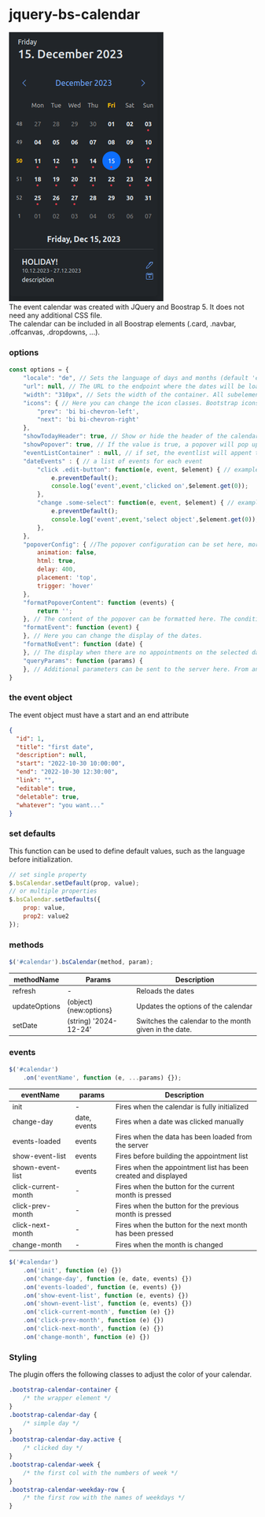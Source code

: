 # jquery-bs-calendar
![promo image](demo/img/promo.png)  
The event calendar was created with JQuery and Boostrap 5. It does not need any additional CSS file.  
The calendar can be included in all Boostrap elements (.card, .navbar, .offcanvas, .dropdowns, ...).

### options

```javascript
const options = {
    "locale": "de", // Sets the language of days and months (default 'en-US')
    "url": null, // The URL to the endpoint where the dates will be loaded or a function that returns a array with events.
    "width": "310px", // Sets the width of the container. All subelements are calculated from the width of the container.
    "icons": { // Here you can change the icon classes. Bootstrap icons are set as default.
        "prev": 'bi bi-chevron-left',
        "next": 'bi bi-chevron-right'
    },
    "showTodayHeader": true, // Show or hide the header of the calendar, which contains information about today.
    "showPopover": true, // If the value is true, a popover will pop up on every day that contains appointments
    "eventListContainer" : null, // if set, the eventlist will appent to this container
    "dateEvents" : { // a list of events for each event
        "click .edit-button": function(e, event, $element) { // example 1
            e.preventDefault();
            console.log('event',event,'clicked on',$element.get(0));
        }, 
        "change .some-select": function(e, event, $element) { // example 2
            e.preventDefault();
            console.log('event',event,'select object',$element.get(0));
        },
    },
    "popoverConfig": { //The popover configuration can be set here, more at https://getbootstrap.com/docs/5.3/components/popovers/#options
        animation: false,
        html: true,
        delay: 400,
        placement: 'top',
        trigger: 'hover'
    },
    "formatPopoverContent": function (events) {
        return '';
    }, // The content of the popover can be formatted here. The condition for this is that the showPopover attribute is set to true.
    "formatEvent": function (event) {
    }, // Here you can change the display of the dates.
    "formatNoEvent": function (date) {
    }, // The display when there are no appointments on the selected date.
    "queryParams": function (params) {
    }, // Additional parameters can be sent to the server here. From and To are always sent.
}
```

### the event object

The event object must have a start and an end attribute

```json
{
  "id": 1,
  "title": "first date",
  "description": null,
  "start": "2022-10-30 10:00:00",
  "end": "2022-10-30 12:30:00",
  "link": "",
  "editable": true,
  "deletable": true,
  "whatever": "you want..."
}
```

### set defaults

This function can be used to define default values, such as the language before initialization.

```js
// set single property
$.bsCalendar.setDefault(prop, value);
// or multiple properties
$.bsCalendar.setDefaults({
    prop: value,
    prop2: value2
});
```

### methods

```js
$('#calendar').bsCalendar(method, param);
```

| methodName    | Params                 | Description                                           |
|---------------|------------------------|-------------------------------------------------------|
| refresh       | -                      | Reloads the dates                                     |
| updateOptions | (object) {new:options} | Updates the options of the calendar                   |
| setDate       | (string) '2024-12-24'  | Switches the calendar to the month given in the date. |

### events

```js
$('#calendar')
    .on('eventName', function (e, ...params) {});
```

| eventName           | params       | Description                                                    |
|---------------------|--------------|----------------------------------------------------------------|
| init                | -            | Fires when the calendar is fully initialized                   |
| change-day          | date, events | Fires when a date was clicked manually                         |
| events-loaded       | events       | Fires when the data has been loaded from the server            |
| show-event-list     | events       | Fires before building the appointment list                     |
| shown-event-list    | events       | Fires when the appointment list has been created and displayed |
| click-current-month | -            | Fires when the button for the current month is pressed         |
| click-prev-month    | -            | Fires when the button for the previous month is pressed        |
| click-next-month    | -            | Fires when the button for the next month has been pressed      |
| change-month        | -            | Fires when the month is changed                                |

```js
$('#calendar')
    .on('init', function (e) {})
    .on('change-day', function (e, date, events) {})
    .on('events-loaded', function (e, events) {})
    .on('show-event-list', function (e, events) {})
    .on('shown-event-list', function (e, events) {})
    .on('click-current-month', function (e) {})
    .on('click-prev-month', function (e) {})
    .on('click-next-month', function (e) {})
    .on('change-month', function (e) {})
```

### Styling

The plugin offers the following classes to adjust the color of your calendar.

```css
.bootstrap-calendar-container {
    /* the wrapper element */
}
.bootstrap-calendar-day {
    /* simple day */
}
.bootstrap-calendar-day.active {
    /* clicked day */
}
.bootstrap-calendar-week {
    /* the first col with the numbers of week */     
}
.bootstrap-calendar-weekday-row {
    /* the first row with the names of weekdays */
}
```
